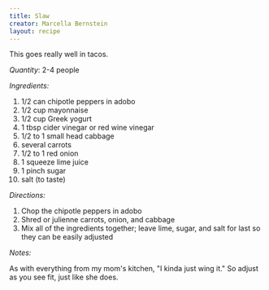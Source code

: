 ```yaml
---
title: Slaw
creator: Marcella Bernstein
layout: recipe
---
```


This goes really well in tacos.

*Quantity*: 2-4 people

*Ingredients:*

1. 1/2 can chipotle peppers in adobo
1. 1/2 cup mayonnaise
1. 1/2 cup Greek yogurt
1. 1 tbsp cider vinegar or red wine vinegar
1. 1/2 to 1 small head cabbage
1. several carrots
1. 1/2 to 1 red onion
1. 1 squeeze lime juice
1. 1 pinch sugar
1. salt (to taste)

*Directions:*

1. Chop the chipotle peppers in adobo
1. Shred or julienne carrots, onion, and cabbage
1. Mix all of the ingredients together; leave lime, sugar, and salt for last so
   they can be easily adjusted

*Notes:*

As with everything from my mom's kitchen, "I kinda just wing it." So adjust as
you see fit, just like she does.
